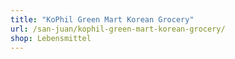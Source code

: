 ```yaml
---
title: "KoPhil Green Mart Korean Grocery"
url: /san-juan/kophil-green-mart-korean-grocery/
shop: Lebensmittel
---
```

